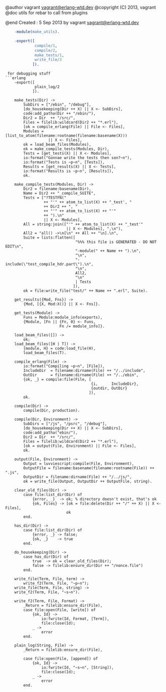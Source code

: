   @author vagrant <vagrant@erlang-wtd.dev>
  @copyright (C) 2013, vagrant
  @doc utils for rebar to call from plugins

  @end
  Created :  5 Sep 2013 by vagrant <vagrant@erlang-wtd.dev>

```erlang
    -module(make_utils).

    -export([
             compile/1,
             compile/2,
             make_tests/1,
             write_file/3
            ]).

```
```
 for debugging stuff
```erlang
    -export([
             plain_log/2
            ]).

    make_tests(Dir) ->
        SubDirs = ["/ebin", "/debug"],
        [do_housekeeping(Dir ++ X) || X <- SubDirs],
        code:add_patha(Dir ++ "/ebin/"),
        Dir2 = Dir  ++ "/src/",
        Files = filelib:wildcard(Dir2 ++ "*.erl"),
        [ok = compile_erlang(File) || File <- Files],
        Modules = [list_to_atom(filename:rootname(filename:basename(X)))
                   || X <- Files],
        ok = load_beam_files(Modules),
        ok = make_compile_tests(Modules, Dir),
        Tests = [get_tests(X) || X <- Modules],
        io:format("Gonnae write the tests then son?~n"),
        io:format("Tests is ~p~n", [Tests]),
        Results = [get_results(X) || X <- Tests],
        io:format("Results is ~p~n", [Results]),
        ok.

    make_compile_tests(Modules, Dir) ->
        Dir2 = filename:basename(Dir),
        Name = Dir2 ++ "_compile_SUITE",
        Tests = ["?TESTFN("
                 ++ "'" ++ atom_to_list(X) ++ "_test', "
                 ++ Dir2 ++ ", "
                 ++ "'" ++ atom_to_list(X) ++ "'"
                 ++ ").\n"
                 || X <- Modules],
        All = string:join(["'" ++ atom_to_list(X) ++ "_test'"
                           || X <- Modules], ",\n"),
        All2 = "all() ->\n[\n" ++ All ++ "\n].\n",
        Suite = lists:flatten([
                               "%%% this file is GENERATED - DO NOT EDIT\n",
                               "-module(" ++ Name ++ ").\n",
                               "\n",
                               "-include(\"test_compile_hdr.part\").\n",
                               "\n",
                               All2,
                               "\n"
                               | Tests
                              ]),
        ok = file:write_file("test/" ++ Name ++ ".erl", Suite).

    get_results({Mod, Fns}) ->
        {Mod, [{X, Mod:X()} || X <- Fns]}.

    get_tests(Module) ->
        Funs = Module:module_info(exports),
        {Module, [Fn || {Fn, 0} <- Funs,
                        Fn /= module_info]}.

    load_beam_files([]) ->
        ok;
    load_beam_files([H | T]) ->
        {module, H} = code:load_file(H),
        load_beam_files(T).

    compile_erlang(File) ->
        io:format("Compiling ~p~n", [File]),
        IncludeDir  = filename:dirname(File) ++ "/../include",
        OutDir      = filename:dirname(File) ++ "/../ebin",
        {ok, _} = compile:file(File, [
                                      {i,      IncludeDir},
                                      {outdir, OutDir}
                                     ]),
        ok.

    compile(Dir) ->
        compile(Dir, production).

    compile(Dir, Environment) ->
        SubDirs = ["/js", "/psrc", "/debug"],
        [do_housekeeping(Dir ++ X) || X <- SubDirs],
        code:add_patha("ebin/"),
        Dir2 = Dir  ++ "/src/",
        Files = filelib:wildcard(Dir2 ++ "*.erl"),
        [ok = output(File, Environment) || File <- Files],
        ok.

    output(File, Environment) ->
        Output = luvviescript:compile(File, Environment),
        OutputFile = filename:basename(filename:rootname(File)) ++ ".js",
        OutputDir = filename:dirname(File) ++ "/../js/",
        ok = write_file(Output, OutputDir ++ OutputFile, string).

    clear_old_files(Dir) ->
        case file:list_dir(Dir) of
            {error, _}  -> ok; % directory doesn't exist, that's ok
            {ok, Files} -> [ok = file:delete(Dir ++ "/" ++ X) || X <- Files],
                           ok
        end.

    has_dir(Dir) ->
        case file:list_dir(Dir) of
            {error, _} -> false;
            {ok, _}    -> true
        end.

    do_housekeeping(Dir) ->
        case has_dir(Dir) of
            true  -> ok = clear_old_files(Dir);
            false -> filelib:ensure_dir(Dir ++ "/nonce.file")
        end.

    write_file(Term, File, term) ->
        write_f2(Term, File, "~p~n");
    write_file(Term, File, string) ->
    write_f2(Term, File, "~s~n").

    write_f2(Term, File, Format) ->
        _Return = filelib:ensure_dir(File),
        case file:open(File, [write]) of
            {ok, Id} ->
                io:fwrite(Id, Format, [Term]),
                file:close(Id);
            _ ->
                error
        end.

    plain_log(String, File) ->
        _Return = filelib:ensure_dir(File),

        case file:open(File, [append]) of
            {ok, Id} ->
                io:fwrite(Id, "~s~n", [String]),
                file:close(Id);
            _ ->
                error
        end.
```
